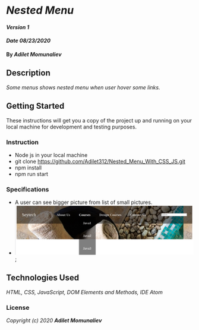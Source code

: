 # _Nested Menu_

#### _Version 1_
#### _Date 08/23/2020_
#### By _**Adilet Momunaliev**_

## Description

_Some menus shows nested menu when user hover some links._

## Getting Started

These instructions will get you a copy of the project up and running on your local machine for development and testing purposes.

### Instruction

* Node js in your local machine
* git clone https://github.com/Adilet312/Nested_Menu_With_CSS_JS.git
* npm install
* npm run start
### Specifications
* A user can see bigger picture from list of small pictures.
* ![min-width:620px](nestedMenu.png);
## Technologies Used

_HTML, CSS, JavaScript, DOM Elements and Methods, IDE Atom_

### License

*_Copyright (c) 2020 **Adilet Momunaliev**_*
